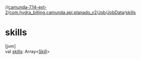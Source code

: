 //[camunda-7.14-ext-2](../../../../index.md)/[com.hydra_billing.camunda.api.planado_v2](../../index.md)/[Job](../index.md)/[JobData](index.md)/[skills](skills.md)

# skills

[jvm]\
val [skills](skills.md): Array<[Skill](../../../com.hydra_billing.camunda.api.planado_v2.common_types/-skill/index.md)>
